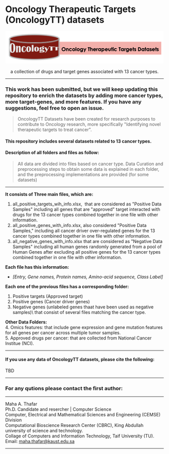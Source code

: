 # Oncology Therapeutic Targets (OncologyTT) datasets
<p align="center">
<img src="https://github.com/MahaThafar/OncologyTT-Datasets/blob/main/OncologyTT_logo.png"  title='Oncology Therapeutic Targets (OncologyTT) datasets'/>
</p>
<p align="center">
a collection of drugs and target genes associated with 13 cancer types.
</p>

---
### This work has been submitted, but we will keep updating this repository to enrich the datasets by adding more cancer types, more target-genes, and more features. If you have any suggestions, feel free to open an issue.
> OncologyTT Datasets have been created for research purposes to contribute to Oncology research, more specifically "Identifying novel therapeutic targets to treat cancer".


#### This repository includes several datasets related to 13 cancer types.
#### Description of all folders and files as follow:

> All data are divided into files based on cancer type.
> Data Curation and preprocessing steps to obtain some data is explained in each folder,
> and the preprocessing implementations are provided (for some datasets)

----
**It consists of Three main files, which are:**
1. all_positive_targets_wih_info.xlsx,  that are considered as "Positive Data Samples" including all genes that are "approved" target interacted with drugs for the 13 cancer types combined together in one file with other information.
2. all_positive_genes_with_info.xlsx, also considered "Positive Data Samples," including all cancer driver over-regulated genes for the 13 cancer types combined together in one file with other information.
3. all_negative_genes_with_info.xlsx that are considered as "Negative Data Samples" including all human genes randomly generated from a pool of Human Genes after excluding all positive genes for the 13 cancer types combined together in one file with other information.

**Each file has this information:**
- *[Entry, Gene names, Protein names, Amino-acid sequence, Class Label]*


**Each one of the previous files has a corresponding folder:**
1. Positive targets (Approved target)
2. Positive genes (Cancer driver genes)
3. Negative genes (unlabeled genes thaat have been used as negative samples)\ 
that consist of several files matching the cancer type.

**Other Data Folders:**\
4. Omics features: that include gene expression and gene mutation features for all genes per cancer across multiple tumor samples.\
5. Approved drugs per cancer: that are collected from National Cancer Institue (NCI).

-----------------------------------------------
#### If you use any data of OncologyTT datasets, please cite the following:
TBD

--------------------------------------------------------------------
### For any qutions please contact the first author:
---------------------------------------------------------------------
Maha A. Thafar \
Ph.D. Candidate and resercher | Computer Science\
Computer, Electrical and Mathematical Sciences and Engineering (CEMSE) Division\
Computational Bioscience Research Center (CBRC), King Abdullah university of science and technology.\
Collage of Computers and Information Technology, Taif University (TU).\
Email: maha.thafar@kaust.edu.sa

----
